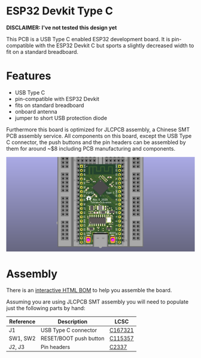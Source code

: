 ESP32 Devkit Type C
===================

**DISCLAIMER: I've not tested this design yet**

This PCB is a USB Type C enabled ESP32 development board. It is pin-compatible
with the ESP32 Devkit C but sports a slightly decreased width to fit on a
standard breadboard.

# Features

* USB Type C
* pin-compatible with ESP32 Devkit
* fits on standard breadboard
* onboard antenna
* jumper to short USB protection diode

Furthermore this board is optimized for JLCPCB assembly, a Chinese SMT PCB
assembly service. All components on this board, except the USB Type C connector,
the push buttons and the pin headers can be assembled by them for around ~$8
including PCB manufacturing and components.

![Devkit on breadboard](/resources/revE_breadboard.png)

# Assembly

There is an
[interactive HTML BOM](https://tobleminer.github.io/ESP32-Devkit-Type-C/ibom.html)
to help you assemble the board.

Assuming you are using JLCPCB SMT assembly you will need to populate just the
following parts by hand:

| Reference  | Description            | LCSC                                                                                                                  |
|------------|------------------------|-----------------------------------------------------------------------------------------------------------------------|
| J1         | USB Type C connector   | [C167321](https://lcsc.com/product-detail/USB-Connectors_Jing-Extension-of-the-Electronic-Co-C167321_C167321.html)    |
| SW1, SW2   | RESET/BOOT push button | [C115357](https://lcsc.com/product-detail/Tactile-Switches_ALPS_SKRKAEE020_3-4-2-1-57N_C115357.html)    |
| J2, J3     | Pin headers            | [C2337](https://lcsc.com/product-detail/Pin-Header-Female-Header_BOOMELE-Boom-Precision-Elec-2-54mm-1x40P_C2337.html) |
